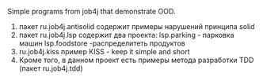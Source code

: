 Simple programs from job4j that demonstrate OOD.

1. пакет ru.job4j.antisolid содержит примеры нарушений принципа solid
2. пакет ru.job4j.lsp содержит два проекта:
   lsp.parking - парковка машин
   lsp.foodstore -распределитеть продуктов 
3. ru.job4j.kiss пример KISS - keep it simple and short
4. Кроме того, в данном проект есть примеры метода разработки TDD (пакет ru.job4j.tdd)
